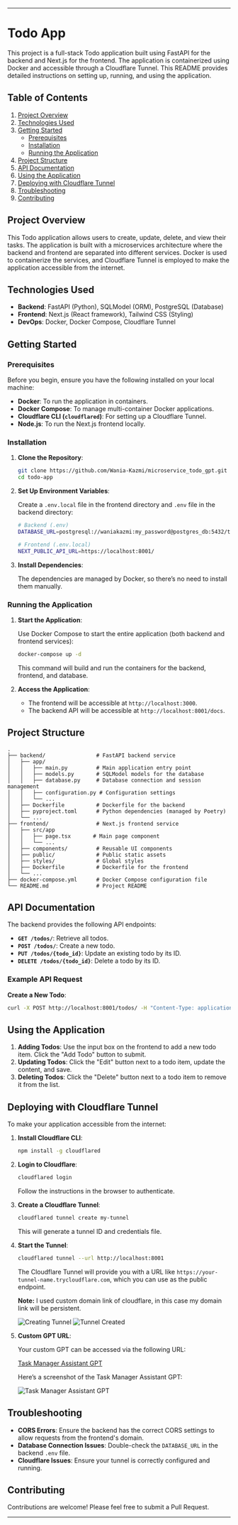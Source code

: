 
---

# Todo App

This project is a full-stack Todo application built using FastAPI for the backend and Next.js for the frontend. The application is containerized using Docker and accessible through a Cloudflare Tunnel. This README provides detailed instructions on setting up, running, and using the application.

## Table of Contents

1. [Project Overview](#project-overview)
2. [Technologies Used](#technologies-used)
3. [Getting Started](#getting-started)
   - [Prerequisites](#prerequisites)
   - [Installation](#installation)
   - [Running the Application](#running-the-application)
4. [Project Structure](#project-structure)
5. [API Documentation](#api-documentation)
6. [Using the Application](#using-the-application)
7. [Deploying with Cloudflare Tunnel](#deploying-with-cloudflare-tunnel)
8. [Troubleshooting](#troubleshooting)
9. [Contributing](#contributing)


## Project Overview

This Todo application allows users to create, update, delete, and view their tasks. The application is built with a microservices architecture where the backend and frontend are separated into different services. Docker is used to containerize the services, and Cloudflare Tunnel is employed to make the application accessible from the internet.

## Technologies Used

- **Backend**: FastAPI (Python), SQLModel (ORM), PostgreSQL (Database)
- **Frontend**: Next.js (React framework), Tailwind CSS (Styling)
- **DevOps**: Docker, Docker Compose, Cloudflare Tunnel

## Getting Started

### Prerequisites

Before you begin, ensure you have the following installed on your local machine:

- **Docker**: To run the application in containers.
- **Docker Compose**: To manage multi-container Docker applications.
- **Cloudflare CLI (`cloudflared`)**: For setting up a Cloudflare Tunnel.
- **Node.js**: To run the Next.js frontend locally.

### Installation

1. **Clone the Repository**:

   ```bash
   git clone https://github.com/Wania-Kazmi/microservice_todo_gpt.git
   cd todo-app
   ```

2. **Set Up Environment Variables**:
   
   Create a `.env.local` file in the frontend directory and `.env` file in the backend directory:

   ```bash
   # Backend (.env)
   DATABASE_URL=postgresql://waniakazmi:my_password@postgres_db:5432/todo_db

   # Frontend (.env.local)
   NEXT_PUBLIC_API_URL=https://localhost:8001/
   ```

3. **Install Dependencies**:
   
   The dependencies are managed by Docker, so there’s no need to install them manually.

### Running the Application

1. **Start the Application**:

   Use Docker Compose to start the entire application (both backend and frontend services):

   ```bash
   docker-compose up -d
   ```

   This command will build and run the containers for the backend, frontend, and database.

2. **Access the Application**:

   - The frontend will be accessible at `http://localhost:3000`.
   - The backend API will be accessible at `http://localhost:8001/docs`.

## Project Structure

```plaintext
.
├── backend/                # FastAPI backend service
│   ├── app/
│   │   ├── main.py         # Main application entry point
│   │   ├── models.py       # SQLModel models for the database
│   │   ├── database.py     # Database connection and session management
│   │   ├── configuration.py # Configuration settings
│   │   └── ...
│   ├── Dockerfile          # Dockerfile for the backend
│   ├── pyproject.toml      # Python dependencies (managed by Poetry)
│   └── ...
├── frontend/               # Next.js frontend service
│   ├── src/app
│   │   ├── page.tsx       # Main page component
│   │   └── ...
│   ├── components/         # Reusable UI components
│   ├── public/             # Public static assets
│   ├── styles/             # Global styles
│   ├── Dockerfile          # Dockerfile for the frontend
│   └── ...
├── docker-compose.yml      # Docker Compose configuration file
└── README.md               # Project README
```

## API Documentation

The backend provides the following API endpoints:

- **`GET /todos/`**: Retrieve all todos.
- **`POST /todos/`**: Create a new todo.
- **`PUT /todos/{todo_id}`**: Update an existing todo by its ID.
- **`DELETE /todos/{todo_id}`**: Delete a todo by its ID.

### Example API Request

**Create a New Todo**:

```bash
curl -X POST http://localhost:8001/todos/ -H "Content-Type: application/json" -d '{"content": "Buy groceries"}'
```

## Using the Application

1. **Adding Todos**: Use the input box on the frontend to add a new todo item. Click the "Add Todo" button to submit.
2. **Updating Todos**: Click the "Edit" button next to a todo item, update the content, and save.
3. **Deleting Todos**: Click the "Delete" button next to a todo item to remove it from the list.

## Deploying with Cloudflare Tunnel

To make your application accessible from the internet:

1. **Install Cloudflare CLI**:
   
   ```bash
   npm install -g cloudflared
   ```

2. **Login to Cloudflare**:

   ```bash
   cloudflared login
   ```

   Follow the instructions in the browser to authenticate.

3. **Create a Cloudflare Tunnel**:

   ```bash
   cloudflared tunnel create my-tunnel
   ```

   This will generate a tunnel ID and credentials file.

4. **Start the Tunnel**:

   ```bash
   cloudflared tunnel --url http://localhost:8001
   ```

   The Cloudflare Tunnel will provide you with a URL like `https://your-tunnel-name.trycloudflare.com`, which you can use as the public endpoint.

   <b>Note:</b> I used custom domain link of cloudflare, in this case my domain link will be persistent.

   ![Creating Tunnel](./assets/tunnel1.PNG)
   ![Tunnel Created](./assets/tunnel2.PNG)


5. **Custom GPT URL**:

   Your custom GPT can be accessed via the following URL:

   [Task Manager Assistant GPT](https://chatgpt.com/g/g-VbDzJGI77-task-manager-assistant)

   Here’s a screenshot of the Task Manager Assistant GPT:

   ![Task Manager Assistant GPT](./assets/gpt.PNG)

## Troubleshooting

- **CORS Errors**: Ensure the backend has the correct CORS settings to allow requests from the frontend's domain.
- **Database Connection Issues**: Double-check the `DATABASE_URL` in the backend `.env` file.
- **Cloudflare Issues**: Ensure your tunnel is correctly configured and running.

## Contributing

Contributions are welcome! Please feel free to submit a Pull Request.

---